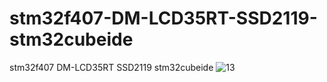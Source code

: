 # stm32f407-DM-LCD35RT-SSD2119-stm32cubeide
stm32f407 DM-LCD35RT SSD2119 stm32cubeide
![13](https://user-images.githubusercontent.com/31142397/196009459-1a2a87d6-5874-447b-b25c-b2fba144ee30.jpg)
